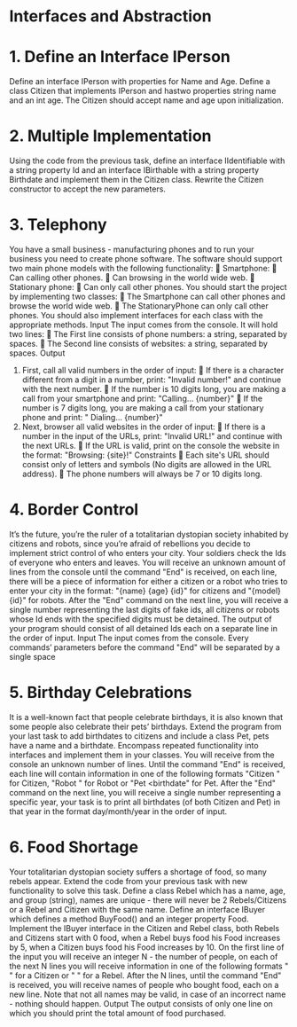 # Interfaces and Abstraction

# 1. Define an Interface IPerson
Define an interface IPerson with properties for Name and Age. Define a class Citizen that implements IPerson
and hastwo properties string name and an int age. The Citizen should accept name and age upon initialization.

# 2. Multiple Implementation
Using the code from the previous task, define an interface IIdentifiable with a string property Id and an 
interface IBirthable with a string property Birthdate and implement them in the Citizen class. Rewrite the 
Citizen constructor to accept the new parameters.

# 3. Telephony
You have a small business - manufacturing phones and to run your business you need to create phone software. The 
software should support two main phone models with the following functionality:
 Smartphone: 
 Can calling other phones.
 Can browsing in the world wide web.
 Stationary phone:
 Can only call other phones.
You should start the project by implementing two classes:
 The Smartphone can call other phones and browse the world wide web. 
 The StationaryPhone can only call other phones.
You should also implement interfaces for each class with the appropriate methods.
Input
The input comes from the console. It will hold two lines:
 The First line consists of phone numbers: a string, separated by spaces.
 The Second line consists of websites: a string, separated by spaces.
Output
1. First, call all valid numbers in the order of input:
 If there is a character different from a digit in a number, print: "Invalid number!" and continue 
with the next number.
 If the number is 10 digits long, you are making a call from your smartphone and print: "Calling... 
{number}"
 If the number is 7 digits long, you are making a call from your stationary phone and print: " 
Dialing... {number}"
2. Next, browser all valid websites in the order of input:
 If there is a number in the input of the URLs, print: "Invalid URL!" and continue with the next
URLs.
 If the URL is valid, print on the console the website in the format: "Browsing: {site}!"
Constraints
 Each site's URL should consist only of letters and symbols (No digits are allowed in the URL address).
 The phone numbers will always be 7 or 10 digits long.

# 4. Border Control
It’s the future, you’re the ruler of a totalitarian dystopian society inhabited by citizens and robots, since you’re afraid 
of rebellions you decide to implement strict control of who enters your city. Your soldiers check the Ids of everyone 
who enters and leaves.
You will receive an unknown amount of lines from the console until the command "End" is received, on each line, 
there will be a piece of information for either a citizen or a robot who tries to enter your city in the format: "{name} 
{age} {id}" for citizens and "{model} {id}" for robots. After the "End" command on the next line, you will 
receive a single number representing the last digits of fake ids, all citizens or robots whose Id ends with the specified 
digits must be detained.
The output of your program should consist of all detained Ids each on a separate line in the order of input.
Input
The input comes from the console. Every commands’ parameters before the command "End" will be separated by a 
single space

# 5. Birthday Celebrations
It is a well-known fact that people celebrate birthdays, it is also known that some people also celebrate their pets’
birthdays. Extend the program from your last task to add birthdates to citizens and include a class Pet, pets have a 
name and a birthdate. Encompass repeated functionality into interfaces and implement them in your classes. 
You will receive from the console an unknown number of lines. Until the command "End" is received, each line will 
contain information in one of the following formats "Citizen <name> <age> <id> <birthdate>" for Citizen, 
"Robot <model> <id>" for Robot or "Pet <name> <birthdate" for Pet. After the "End" command on the next 
line, you will receive a single number representing a specific year, your task is to print all birthdates (of both Citizen
and Pet) in that year in the format day/month/year in the order of input.

# 6. Food Shortage
Your totalitarian dystopian society suffers a shortage of food, so many rebels appear. Extend the code from your 
previous task with new functionality to solve this task.
Define a class Rebel which has a name, age, and group (string), names are unique - there will never be 
2 Rebels/Citizens or a Rebel and Citizen with the same name. Define an interface IBuyer which defines a 
method BuyFood() and an integer property Food. Implement the IBuyer interface in the Citizen and Rebel class, 
both Rebels and Citizens start with 0 food, when a Rebel buys food his Food increases by 5, when a Citizen buys food 
his Food increases by 10.
On the first line of the input you will receive an integer N - the number of people, on each of the next N lines you will 
receive information in one of the following formats "<name> <age> <id> <birthdate>" for a Citizen or "<name> 
<age><group>" for a Rebel. After the N lines, until the command "End" is received, you will receive names of people 
who bought food, each on a new line. Note that not all names may be valid, in case of an incorrect name - nothing 
should happen.
Output
The output consists of only one line on which you should print the total amount of food purchased.
